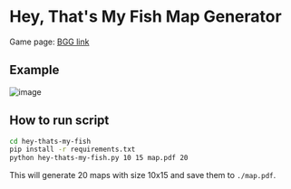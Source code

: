 # Hey, That's My Fish Map Generator

Game page: [BGG link](https://boardgamegeek.com/boardgame/8203/hey-s-my-fish)

## Example

![image](https://user-images.githubusercontent.com/39042628/178089355-0d94aee6-cc47-4ea1-b6c1-72e4f3388520.png)

## How to run script

```bash
cd hey-thats-my-fish
pip install -r requirements.txt
python hey-thats-my-fish.py 10 15 map.pdf 20
```

This will generate 20 maps with size 10x15 and save them to `./map.pdf`.
